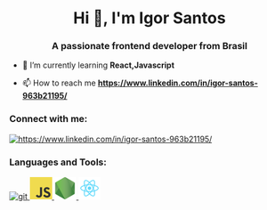 <h1 align="center">Hi 👋, I'm Igor Santos</h1>
<h3 align="center">A passionate frontend developer from Brasil</h3>

- 🌱 I’m currently learning **React,Javascript**

- 📫 How to reach me **https://www.linkedin.com/in/igor-santos-963b21195/**

<h3 align="left">Connect with me:</h3>
<p align="left">
<a href="https://linkedin.com/in/https://www.linkedin.com/in/igor-santos-963b21195/" target="blank"><img align="center" src="https://cdn.jsdelivr.net/npm/simple-icons@3.0.1/icons/linkedin.svg" alt="https://www.linkedin.com/in/igor-santos-963b21195/" height="30" width="40" /></a>
</p>

<h3 align="left">Languages and Tools:</h3>
<p align="left"> <a href="https://git-scm.com/" target="_blank"> <img src="https://www.vectorlogo.zone/logos/git-scm/git-scm-icon.svg" alt="git" width="40" height="40"/> </a> <a href="https://developer.mozilla.org/en-US/docs/Web/JavaScript" target="_blank"> <img src="https://github.com/github/explore/raw/master/topics/javascript/javascript.png" alt="javascript" width="40" height="40"/> </a> <a href="https://nodejs.org" target="_blank"> <img src="https://github.com/github/explore/raw/master/topics/nodejs/nodejs.png" alt="nodejs" width="40" height="40"/> </a> <a href="https://reactjs.org/" target="_blank"> <img src="https://github.com/github/explore/raw/master/topics/react/react.png" alt="react" width="40" height="40"/> </a> </p>
